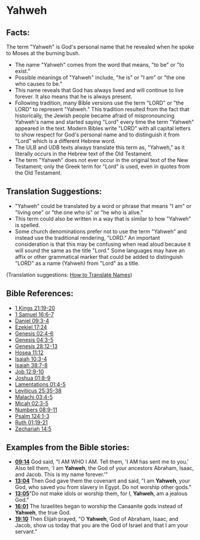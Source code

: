 # Yahweh #

## Facts: ##

The term "Yahweh" is God's personal name that he revealed when he spoke to Moses at the burning bush. 

* The name "Yahweh" comes from the word that means, "to be" or "to exist."
* Possible meanings of "Yahweh" include, "he is" or "I am" or "the one who causes to be."
* This name reveals that God has always lived and will continue to live forever. It also means that he is always present.
* Following tradition, many Bible versions use the term "LORD" or "the LORD" to represent "Yahweh." This tradition resulted from the fact that historically, the Jewish people became afraid of mispronouncing Yahweh's name and started saying "Lord" every time the term "Yahweh" appeared in the text. Modern Bibles write "LORD" with all capital letters to show respect for God's personal name and to distinguish it from "Lord" which is a different Hebrew word.
* The ULB and UDB texts always translate this term as, "Yahweh," as it literally occurs in the Hebrew text of the Old Testament.
* The term "Yahweh" does not ever occur in the original text of the New Testament; only the Greek term for "Lord" is used, even in quotes from the Old Testament.

## Translation Suggestions: ##

* "Yahweh" could be translated by a word or phrase that means "I am" or "living one" or "the one who is" or "he who is alive."
* This term could also be written in a way that is similar to how "Yahweh" is spelled.
* Some church denominations prefer not to use the term "Yahweh" and instead use the traditional rendering, "LORD." An important consideration is that this may be confusing when read aloud because it will sound the same as the title "Lord." Some languages may have an affix or other grammatical marker that could be added to distinguish "LORD" as a name (Yahweh) from "Lord" as a title.

(Translation suggestions: [How to Translate Names](en/ta-vol1/translate/man/translate-names))



## Bible References: ##

* [1 Kings 21:19-20](en/tn/1ki/help/21/19)
* [1 Samuel 16:6-7](en/tn/1sa/help/16/06)
* [Daniel 09:3-4](en/tn/dan/help/09/03)
* [Ezekiel 17:24](en/tn/ezk/help/17/24)
* [Genesis 02:4-6](en/tn/gen/help/02/04)
* [Genesis 04:3-5](en/tn/gen/help/04/03)
* [Genesis 28:12-13](en/tn/gen/help/28/12)
* [Hosea 11:12](en/tn/hos/help/11/12)
* [Isaiah 10:3-4](en/tn/isa/help/10/03)
* [Isaiah 38:7-8](en/tn/isa/help/38/07)
* [Job 12:9-10](en/tn/job/help/12/09)
* [Joshua 01:8-9](en/tn/jos/help/01/08)
* [Lamentations 01:4-5](en/tn/lam/help/01/04)
* [Leviticus 25:35-38](en/tn/lev/help/25/35)
* [Malachi 03:4-5](en/tn/mal/help/03/04)
* [Micah 02:3-5](en/tn/mic/help/02/03)
* [Numbers 08:9-11](en/tn/num/help/08/09)
* [Psalm 124:1-3](en/tn/psa/help/124/01)
* [Ruth 01:19-21](en/tn/rut/help/01/19)
* [Zechariah 14:5](en/tn/zec/help/14/05)

## Examples from the Bible stories: ##

* __[09:14](en/tn/obs/help/09/14)__ God said, "I AM WHO I AM. Tell them, 'I AM has sent me to you.' Also tell them, 'I am __Yahweh__, the God of your ancestors Abraham, Isaac, and Jacob. This is my name forever.'"
* __[13:04](en/tn/obs/help/13/04)__ Then God gave them the covenant and said, "I am __Yahweh__, your God, who saved you from slavery in Egypt. Do not worship other gods."
* __[13:05](en/tn/obs/help/13/05)__"Do not make idols or worship them, for I, __Yahweh__, am a jealous God."
* __[16:01](en/tn/obs/help/16/01)__ The Israelites began to worship the Canaanite gods instead of __Yahweh__, the true God.
* __[19:10](en/tn/obs/help/19/10)__ Then Elijah prayed, "O __Yahweh__, God of Abraham, Isaac, and Jacob, show us today that you are the God of Israel and that I am your servant."